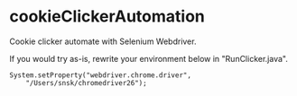 cookieClickerAutomation
=======================

Cookie clicker automate with Selenium Webdriver.

If you would try as-is, rewrite your environment below in "RunClicker.java".

    System.setProperty("webdriver.chrome.driver",
    	"/Users/snsk/chromedriver26");
